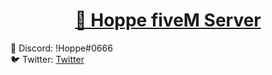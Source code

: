 <h1 align="center">
    <a href="https://pt-br.reactjs.org/">🔗 Hoppe fiveM Server</a>
</h1>

👤 Discord: !Hoppe#0666
<br>
🐦 Twitter: [Twitter](https://twitter.com/GabrielhoppeM)
